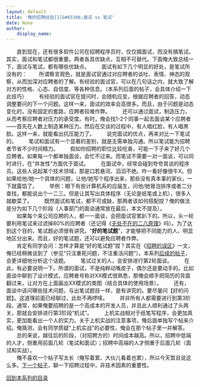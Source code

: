```yaml
---
layout: default
title: '俺的招聘经验[1]&#65306;面试 vs 笔试'
date: None
author:
    display_name: 
---
```


　　直到现在，还有很多软件公司在招聘程序员时，仅仅搞面试，而没有搞笔试。其实，面试和笔试都很重要。两者各具优缺点，互相不可替代。下面俺大致总结一下，面试与笔试，都有哪些优缺点。 　　面试有如下几个明显的好处，是笔试所没有的： 　　所谓察言观色，就是面试官通过对应聘者的谈吐、表情、神态的观察，从而加深对应聘者的了解。有经验的面试官，可以在几句话之内，就大致了解对方的性格、心态、自信度、等各种信息。（本系列后面的帖子，会具体介绍一下此技巧） 　　有经验的面试官在提问时，会随机应变，根据应聘者的回答，动态调整要问的下一个问题。这样一来，面试的效率会高很多。而且，由于问题是动态变化的，没有固定的套路，应聘者较难作弊。 　　还可以通过面试，制造压力，从而考察应聘者对压力的承受度。有时，俺会找1-2个同事一起去面谈某个应聘者——首先在人数上制造某种压力。然后在交谈的过程中，有人唱红脸，有人唱黑脸。这样一来，就能看出抗压能力了。 　　说完面试的优点，再来对比一下笔试的。 　　笔试和面试有一个显著的差别，就是无需单独沟通。所以笔试能为招聘者节省不少时间精力。 　　假如你招聘的职位比较吃香，可能一下子来了好几个应聘者。如果每一个都单独面谈，会忙不过来。而笔试不需要一对一面谈，可以同时进行，在“并发性”方面优于面试。 　　在面试中，经常会碰到夸夸其谈的程序员。这些人说起某个技术领域，那是口若悬河、滔滔不绝。咋一看好像很牛X。但如果给他/她一个具体的问题，让他/她写个程序出来，那些没有真本事的家伙，一下就露馅了。 　　举例：眼下有些计算机系的应届生，问他/她冒泡排序或者二分查找，都能说出个一二三。但是让其写出具体程序（无论是纸笔或上机），很多人就歇菜了。 　　既然面试和笔试，都不可或缺，那两者该如何搭配捏？俺的做法是分为如下几个阶段（人事部门的面谈通常放在最后，本文不提及）。  
　　如果每个来公司应聘的人，都一一面谈，会把面试官累趴下的。所以，头一轮要利用笔试来过滤掉80%的应聘者（还记得《[无处不在的二八原理](https://program-think.blogspot.com/2009/02/80-20-principle-0-overview.html)》吗）。为了达到这个目的，笔试题必须很有讲究。“**好的笔试题**”，才能够把不同能力的人，明显地区分出来。而且，好的笔试题，还可以避免应聘者作弊。  
　　肯定有同学会问：怎样才算是“好的笔试题”捏？其实在《[招聘的误区](https://program-think.blogspot.com/2009/04/defect-of-hire.html)》一文，俺已经稍微谈到了（参见“只注重死问题，不注重活问题”）。本系列[后续的帖子](https://program-think.blogspot.com/2011/05/hiring-experience-3.html)，会更详细地分析这个话题。 　　笔试过关的人，会安排进行第2轮面谈。 　　在此，有必要说明一下。所谓的面试，不是纯粹动嘴皮子，偶尔还是要动手的。比如面谈中聊到了设计模式，应聘者号称对XX模式很熟悉，那俺会顺手把简历的背面翻过来，让对方在上面画出XX模式的类图（结合具体的使用场景）。 　　还有，面谈中该问哪些技术问题，与出笔试题目一样，是有讲究的。要尽量问【好的问题】。这道理前面已经聊过，此处不再啰嗦。 　　并非所有人都需要进行到第3阶段。通常，如果俺要招聘的是一个高成本的开发人员，并且此人顺利通过了头两关，那就会安排进行第3阶段“机试”。 　　上机实战相对于纸笔写程序，会更加真实，更加能看出一个人的实力。关于上机实战的注意事项，俺后面单独写个帖来介绍。俺猜测，会有同学质疑“上机实战”的必要性，俺会在那个帖子里一并解答。 　　总的来说，越往后的阶段，（对招聘方的）时间成本越高。所以，招聘中低端的人才，侧重用前面几轮（笔试和面试）；招聘中高端的人才侧重于后面几轮（面试和实战）。  
　　俺不喜欢一个帖子写太长（俺写着累、大伙儿看着也累），所以今天暂且说这么多。[下一个帖子](https://program-think.blogspot.com/2011/03/hiring-experience-2.html)，聊一下招聘过程中，非技术因素的重要性。

[回到本系列的目录](https://program-think.blogspot.com/2011/03/hiring-experience-0.html#index)

